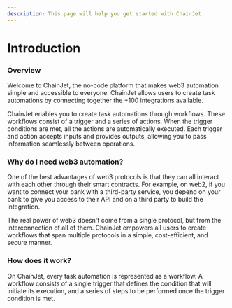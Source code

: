 ```yaml
---
description: This page will help you get started with ChainJet
---
```


# Introduction

### Overview

Welcome to ChainJet, the no-code platform that makes web3 automation simple and accessible to everyone. ChainJet allows users to create task automations by connecting together the +100 integrations available.

ChainJet enables you to create task automations through workflows. These workflows consist of a trigger and a series of actions. When the trigger conditions are met, all the actions are automatically executed. Each trigger and action accepts inputs and provides outputs, allowing you to pass information seamlessly between operations.

### Why do I need web3 automation?

One of the best advantages of web3 protocols is that they can all interact with each other through their smart contracts. For example, on web2, if you want to connect your bank with a third-party service, you depend on your bank to give you access to their API and on a third party to build the integration.

The real power of web3 doesn't come from a single protocol, but from the interconnection of all of them. ChainJet empowers all users to create workflows that span multiple protocols in a simple, cost-efficient, and secure manner.

### How does it work?

On ChainJet, every task automation is represented as a workflow. A workflow consists of a single trigger that defines the condition that will initiate its execution, and a series of steps to be performed once the trigger condition is met.
